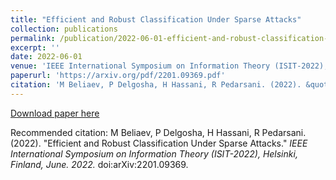 ```yaml
---
title: "Efficient and Robust Classification Under Sparse Attacks"
collection: publications
permalink: /publication/2022-06-01-efficient-and-robust-classification-under-sparse-attacks
excerpt: ''
date: 2022-06-01
venue: 'IEEE International Symposium on Information Theory (ISIT-2022), Helsinki, Finland, June 2022.'
paperurl: 'https://arxiv.org/pdf/2201.09369.pdf'
citation: 'M Beliaev, P Delgosha, H Hassani, R Pedarsani. (2022). &quot;Efficient and Robust Classification Under Sparse Attacks.&quot; <i>IEEE International Symposium on Information Theory (ISIT-2022), Helsinki, Finland, June. 2022.</i> doi:arXiv:2201.09369.'
---
```


[Download paper here](https://arxiv.org/pdf/2201.09369.pdf)

Recommended citation: M Beliaev, P Delgosha, H Hassani, R Pedarsani. (2022). "Efficient and Robust Classification Under Sparse Attacks." <i>IEEE International Symposium on Information Theory (ISIT-2022), Helsinki, Finland, June. 2022.</i> doi:arXiv:2201.09369.